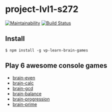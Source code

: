 # project-lvl1-s272

[![Maintainability](https://api.codeclimate.com/v1/badges/67bd95472c916b856278/maintainability)](https://codeclimate.com/github/vladpurga/project-lvl1-s272/maintainability)
[![Build Status](https://travis-ci.org/vladpurga/project-lvl1-s272.svg?branch=master)](https://travis-ci.org/vladpurga/project-lvl1-s272)

## Install

```
$ npm install -g vp-learn-brain-games
```

## Play 6 awesome console games

* [brain-even](https://asciinema.org/a/vH9Xe2Ons3xnzmuEtYr1BhosT)
* [brain-calc](https://asciinema.org/a/iKUopBRZ8OC3rDHw6nhHxbquD)
* [brain-gcd](https://asciinema.org/a/oYc0XeiXqO4COZV2fpigKJk3I)
* [brain-balance](https://asciinema.org/a/IWUQon2fURQS2CTay2U455eF3)
* [brain-progression](https://asciinema.org/a/5V4f5DM9KJUslwP0NerwW5jxY)
* [brain-prime](https://asciinema.org/a/g6eW8zR62OTaqyIICCXTYWxzJ)

